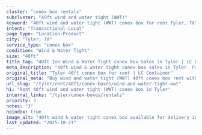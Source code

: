 ```yaml
---
cluster: "conex box rentals"
subcluster: "40ft wind and water tight (WWT)"
keyword: "40ft wind and water tight (WWT) conex box for rent Tyler, TX"
intent: "Transactional-Local"
page_type: "Location-Product"
city: "Tyler, TX"
service_type: "conex box"
condition: "Wind & Water Tight"
size: "40ft"
title_tag: "40ft Ion Wind & Water Tight conex box Sales in Tyler | LC Container"
meta_description: "40ft wind & water tight conex box sales in Tyler. Fast delivery, competitive pricing. Serving conex boxes area. Quote ID: S3N. Call (214) 524-4168 for your free quote today."
original_title: "Tyler 40ft conex box for rent | LC Container"
original_meta: "Buy wind and water tight (WWT) 40ft conex box rent with local delivery in Tyler, TX. LC Container — local Since 2003. Request a fast quote today."
url_slug: "/tyler/rent/40ft/conex-boxes/wind-and-water-tight-wwt"
h1: "Rent 40ft wind and water tight (WWT) conex box in Tyler"
internal_links: "/tyler/conex-boxes/rentals"
priority: 3
notes: "3"
noindex: true
image_alt: "40ft wind & water tight conex box available for delivery in Tyler"
last_updated: "2025-10-21"
---
```


<!-- TODO: Add unique city/inventory copy, images, and internal links here. -->
